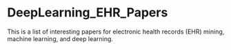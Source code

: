# DeepLearning_EHR_Papers
This is a list of interesting papers for electronic health records (EHR) mining, machine learning, and deep learning.
